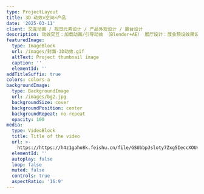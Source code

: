 ```yaml
---
type: ProjectLayout
title: 3D 动效×空间×产品
date: '2025-03-11'
client: 交互动画 / 视觉元素设计 / 产品外观设计 / 展台设计
description: 动效交互：加载动画/引导动效 （Blender+AE） 展厅设计：展会预设效果设计（对接搭建设计）产品外观：硬件外观设计（对接结构工程师）
featuredImage:
  type: ImageBlock
  url: /images/封面-3D动效.gif
  altText: Project thumbnail image
  caption: ''
  elementId: ''
addTitleSuffix: true
colors: colors-a
backgroundImage:
  type: BackgroundImage
  url: /images/bg2.jpg
  backgroundSize: cover
  backgroundPosition: center
  backgroundRepeat: no-repeat
  opacity: 100
media:
  type: VideoBlock
  title: Title of the video
  url: >-
    https://https://h4z1gaho8k.feishu.cn/file/GSUbbpJsloty7Zxg5IeccXOUnCe?from=from_copylink
  elementId: ''
  autoplay: false
  loop: false
  muted: false
  controls: true
  aspectRatio: '16:9'
---
```

